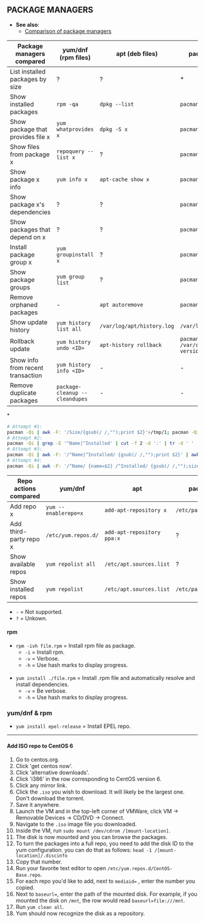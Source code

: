 
## PACKAGE MANAGERS

- **See also**:
  - [Comparison of package managers](https://fusion809.github.io/comparison-of-package-managers/)

| Package managers compared         | yum/dnf (rpm files)            | apt (deb files)             | pacman (tgz, ztd files)       | pkg                            |
|-----------------------------------|--------------------------------|-----------------------------|-------------------------------|--------------------------------|
| List installed packages by size   | ?                              | ?                           | \*                            | `pkg query '%sh %n' | sort -h` |
| Show installed packages           | `rpm -qa`                      | `dpkg --list`               | `pacman -Q`                   | `pkg info`                     |
| Show package that provides file x | `yum whatprovides x`           | `dpkg -S x`                 | `pacman -F x`                 | `pkg which x`                  |
| Show files from package x         | `repoquery --list x`           | ?                           | `pacman -Ql x`                | `pkg query %Fp x`              |
| Show package x info               | `yum info x`                   | `apt-cache show x`          | `pacman -Qi x`                | `pkg info x`                   |
| Show package x's dependencies     | ?                              | ?                           | `pacman -Qi x`                | `pkg query %do x`              |
| Show packages that depend on x    | ?                              | ?                           | `pacman -Qi x`                | `pkg query %ro x`              |
| Install package group x           | `yum groupinstall x`           | ?                           | `pacman -S x`                 | -                              |
| Show package groups               | `yum group list`               | ?                           | `pacman -Qg`                  | -                              |
| Remove orphaned packages          | -                              | `apt autoremove`            | `pacman -Rns $(pacman -Qdtq)` | `pkg autoremove`               |
| Show update history               | `yum history list all`         | `/var/log/apt/history.log`  | `/var/log/pacman.log`         | `/var/log/messages`            |
| Rollback update                   | `yum history undo <ID>`        | `apt-history rollback`      | `pacman -U /var/cache/pacman/pkg/<pkg-version>`| -             |
| Show info from recent transaction | `yum history info <ID>`        | -                           | -                             | -                              |
| Remove duplicate packages         | `package-cleanup --cleandupes` | -                           | -                             | -                              |

\*
```bash
# Attempt #1:
pacman -Qi | awk -F: '/Size/{gsub(/ /,"");print $2}'>/tmp/1; pacman -Qi | awk -F: '/^Name/{print $2}'>/tmp/2; paste /tmp/1 /tmp/2 | sort -h | column -t
# Attempt #2:
pacman -Qi | grep -E '^Name|^Installed' | cut -f 2 -d ':' | tr -d ' ' | awk '{getline i;print i,$1}' | sort -h
# Attempt #3:
pacman -Qi | awk -F: '/^Name|^Installed/ {gsub(/ /,"");print $2}' | awk '{getline i;print i,$1}' | sort -h
# Attempt #4:
pacman -Qi | awk -F: '/^Name/ {name=$2} /^Installed/ {gsub(/ /,"");size=$2;print size,name}' | sort -h
```

| Repo actions compared   | yum/dnf               | apt                        | pacman                    | pkg |
|-------------------------|-----------------------|----------------------------|---------------------------|-----|
| Add repo x              | `yum --enablerepo=x`  | `add-apt-repository x`     | `/etc/pacman.conf`        | ?   |
| Add third-party repo x  | `/etc/yum.repos.d/`   | `add-apt-repository ppa:x` | ?                         | ?   |
| Show available repos    | `yum repolist all`    | `/etc/apt.sources.list`    | ?                         | ?   |
| Show installed repos    | `yum repolist`        | `/etc/apt.sources.list`    | `/etc/pacman.conf`        | ?   |

- `-` = Not supported.
- `?` = Unkown.

#### rpm

- `rpm -ivh file.rpm` = Install rpm file as package.
  - `-i` = Install rpm.
  - `-v` = Verbose.
  - `-h` = Use hash marks to display progress.
<br><br>
- `yum install ./file.rpm` = Install .rpm file and automatically resolve and install dependencies.
  - `-v` = Be verbose.
  - `-h` = Use hash marks to display progress.

### yum/dnf & rpm

- `yum install epel-release` = Install EPEL repo.

---
#### Add ISO repo to CentOS 6

1. Go to centos.org.
1. Click 'get centos now'.
1. Click 'alternative downloads'.
1. Click 'i386' in the row corresponding to CentOS version 6.
1. Click any mirror link.
1. Click the `.iso` you wish to download. It will likely be the largest one. Don't download the torrent.
1. Save it anywhere.
1. Launch the VM and in the top-left corner of VMWare, click VM -> Removable Devices -> CD/DVD -> Connect.
1. Navigate to the `.iso` image file you downloaded.
1. Inside the VM, run `sudo mount /dev/cdrom /[mount-location]`.
1. The disk is now mounted and you can browse the packages.
1. To turn the packages into a full repo, you need to add the disk ID to the yum configuration. you can do that as follows: `head -1 /[mount-location]/.discinfo`
1. Copy that number.
1. Run your favorite text editor to open `/etc/yum.repos.d/CentOS-Base.repo`.
1. For each repo you'd like to add, next to `mediaid=` , enter the number you copied.
1. Next to `baseurl=`, enter the path of the mounted disk. For example, if you mounted the disk on `/mnt`, the row would read `baseurl=file:///mnt`.
1. Run `yum clean all`.
1. Yum should now recognize the disk as a repository.
